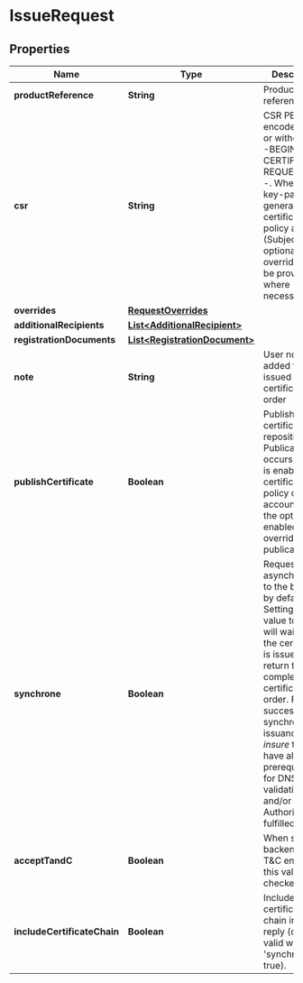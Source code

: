 

# IssueRequest


## Properties

| Name | Type | Description | Notes |
|------------ | ------------- | ------------- | -------------|
|**productReference** | **String** | Product reference |  |
|**csr** | **String** | CSR PEM encoded with or without ----BEGIN/END CERTIFICATE REQUEST-----. When null, a key-pair is generated if the certificate policy allows it (SubjectDN and optional overrides must be provided where necessary). |  [optional] |
|**overrides** | [**RequestOverrides**](RequestOverrides.md) |  |  [optional] |
|**additionalRecipients** | [**List&lt;AdditionalRecipient&gt;**](AdditionalRecipient.md) |  |  [optional] |
|**registrationDocuments** | [**List&lt;RegistrationDocument&gt;**](RegistrationDocument.md) |  |  [optional] |
|**note** | **String** | User note added to issued certificate order |  [optional] |
|**publishCertificate** | **Boolean** | Publish certificate to repository. Publication occurs if option is enabled on certificate policy or if the account has the option enabled to override the publication.  |  [optional] |
|**synchrone** | **Boolean** | Request is sent asynchronously to the backend by default.  Setting this value to _true_ will wait until the certificate is issued and return the completed certificate order. For successful synchrone issuance, _insure_ that you have all prerequisites for DNS validation and/or Authorization fulfilled.  |  [optional] |
|**acceptTandC** | **Boolean** | When server backend has T&amp;C enabled, this value is checked.  |  [optional] |
|**includeCertificateChain** | **Boolean** | Include the certificate chain in the reply (only valid when &#39;synchrone&#39; is true).  |  [optional] |



